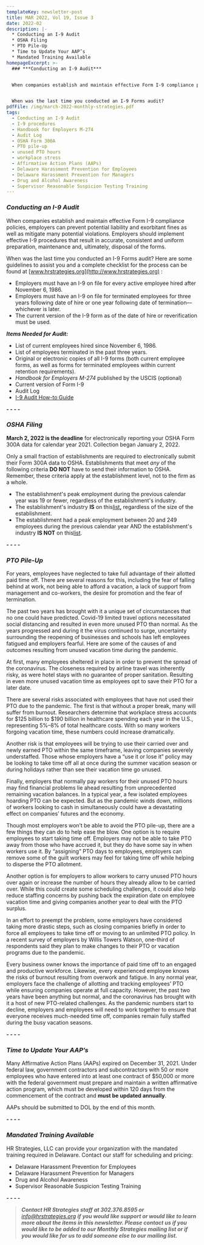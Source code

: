```yaml
---
templateKey: newsletter-post
title: MAR 2022, Vol 19, Issue 3
date: 2022-02
description: |-
  * Conducting an I-9 Audit
  * OSHA Filing
  * PTO Pile-Up
  * Time to Update Your AAP’s
  * Mandated Training Available
homepageExcerpt: >-
  ### ***Conducting an I-9 Audit***


  When companies establish and maintain effective Form I-9 compliance policies, employers can prevent potential liability and exorbitant fines as well as mitigate many potential violations. Employers should implement effective I-9 procedures that result in accurate, consistent and uniform preparation, maintenance and, ultimately, disposal of the forms.


  When was the last time you conducted an I-9 Forms audit?
pdfFile: /img/march-2022-monthly-strategies.pdf
tags:
  - Conducting an I-9 Audit
  - I-9 procedures
  - Handbook for Employers M-274
  - Audit Log
  - OSHA Form 300A
  - PTO pile-up
  - unused PTO hours
  - workplace stress
  - Affirmative Action Plans (AAPs)
  - Delaware Harassment Prevention for Employees
  - Delaware Harassment Prevention for Managers
  - Drug and Alcohol Awareness
  - Supervisor Reasonable Suspicion Testing Training
---
```



### ***Conducting an I-9 Audit***

When companies establish and maintain effective Form I-9 compliance policies, employers can prevent potential liability and exorbitant fines as well as mitigate many potential violations. Employers should implement effective I-9 procedures that result in accurate, consistent and uniform preparation, maintenance and, ultimately, disposal of the forms.

When was the last time you conducted an I-9 Forms audit? Here are some guidelines to assist you and a complete checklist for the process can be found at [www.hrstrategies.org](http://www.hrstrategies.org) :

* Employers must have an I-9 on file for every active employee hired after November 6, 1986.
* Employers must have an I-9 on file for terminated employees for three years following date of hire or one year following date of termination—whichever is later.
* The current version of the I-9 form as of the date of hire or reverification must be used.

***Items Needed for Audit:***

* List of current employees hired since November 6, 1986.
* List of employees terminated in the past three years.
* Original or electronic copies of all I-9 forms (both current employee forms, as well as forms for terminated employees within current retention requirements).
* *Handbook for Employers M-274* published by the USCIS (optional)
* Current version of Form I-9
* Audit Log
* [I-9 Audit How-to Guide](https://www.shrm.org/resourcesandtools/tools-and-samples/how-to-guides/pages/conductani-9audit.aspx)

**\- - - -**

### ***OSHA Filing***

**March 2, 2022 is the deadline** for electronically reporting your OSHA Form 300A data for calendar year 2021. Collection began January 2, 2022.

Only a small fraction of establishments are required to electronically submit their Form 300A data to OSHA. Establishments that meet *any* of the following criteria **DO NOT** have to send their information to OSHA. Remember, these criteria apply at the establishment level, not to the firm as a whole.

* The establishment's peak employment during the previous calendar year was 19 or fewer, regardless of the establishment's industry.
* The establishment's industry **IS** on this[list](https://www.osha.gov/recordkeeping/presentations/exempttable "Non-Mandatory Appendix A to Subpart B -- Partially Exempt Industries")**,** regardless of the size of the establishment.
* The establishment had a peak employment between 20 and 249 employees during the previous calendar year AND the establishment's industry **IS NOT** on this[list](https://www.osha.gov/recordkeeping/naics-codes-electronic-submission "list").

***\- - - -***

### ***PTO Pile-Up***

For years, employees have neglected to take full advantage of their allotted paid time off. There are several reasons for this, including the fear of falling behind at work, not being able to afford a vacation, a lack of support from management and co-workers, the desire for promotion and the fear of termination.

The past two years has brought with it a unique set of circumstances that no one could have predicted. Covid-19 limited travel options necessitated social distancing and resulted in even more unused PTO than normal. As the years progressed and during it the virus continued to surge, uncertainty surrounding the reopening of businesses and schools has left employees fatigued and employers fearful. Here are some of the causes of and outcomes resulting from unused vacation time during the pandemic.

At first, many employees sheltered in place in order to prevent the spread of the coronavirus. The closeness required by airline travel was inherently risky, as were hotel stays with no guarantee of proper sanitation. Resulting in even more unused vacation time as employees opt to save their PTO for a later date.

There are several risks associated with employees that have not used their PTO due to the pandemic. The first is that without a proper break, many will suffer from burnout. Researchers determine that workplace stress accounts for $125 billion to $190 billion in healthcare spending each year in the U.S., representing 5%–8% of total healthcare costs. With so many workers forgoing vacation time, these numbers could increase dramatically.

Another risk is that employees will be trying to use their carried over and newly earned PTO within the same timeframe, leaving companies severely understaffed. Those whose employers have a “use it or lose it” policy may be looking to take time off all at once during the summer vacation season or during holidays rather than see their vacation time go unused.

Finally, employers that normally pay workers for their unused PTO hours may find financial problems lie ahead resulting from unprecedented remaining vacation balances. In a typical year, a few isolated employees hoarding PTO can be expected. But as the pandemic winds down, millions of workers looking to cash in simultaneously could have a devastating effect on companies’ futures and the economy.

Though most employers won’t be able to avoid the PTO pile-up, there are a few things they can do to help ease the blow. One option is to require employees to start taking time off. Employers may not be able to take PTO away from those who have accrued it, but they do have some say in when workers use it. By “assigning” PTO days to employees, employers can remove some of the guilt workers may feel for taking time off while helping to disperse the PTO allotment.

Another option is for employers to allow workers to carry unused PTO hours over again or increase the number of hours they already allow to be carried over. While this could create some scheduling challenges, it could also help reduce staffing concerns by pushing back the expiration date on employee vacation time and giving companies another year to deal with the PTO surplus.

In an effort to preempt the problem, some employers have considered taking more drastic steps, such as closing companies briefly in order to force all employees to take time off or moving to an unlimited PTO policy. In a recent survey of employers by Willis Towers Watson, one-third of respondents said they plan to make changes to their PTO or vacation programs due to the pandemic.

Every business owner knows the importance of paid time off to an engaged and productive workforce. Likewise, every experienced employee knows the risks of burnout resulting from overwork and fatigue. In any normal year, employers face the challenge of allotting and tracking employees’ PTO while ensuring companies operate at full capacity. However, the past two years have been anything but normal, and the coronavirus has brought with it a host of new PTO-related challenges. As the pandemic numbers start to decline, employers and employees will need to work together to ensure that everyone receives much-needed time off, companies remain fully staffed during the busy vacation seasons.

***\- - - -***

### ***Time to Update Your AAP’s***

Many Affirmative Action Plans (AAPs) expired on December 31, 2021. Under federal law, government contractors and subcontractors with 50 or more employees who have entered into at least one contract of $50,000 or more with the federal government must prepare and maintain a written affirmative action program, which must be developed within 120 days from the commencement of the contract and **must be updated annually**.

AAPs should be submitted to DOL by the end of this month.

***\- - - -***

### ***Mandated Training Available***

HR Strategies, LLC can provide your organization with the mandated training required in Delaware. Contact our staff for scheduling and pricing:

* Delaware Harassment Prevention for Employees
* Delaware Harassment Prevention for Managers
* Drug and Alcohol Awareness
* Supervisor Reasonable Suspicion Testing Training

***\- - - -***

> ***Contact HR Strategies staff at 302.376.8595 or** [info@hrstrategies.org](mailto:info@hrstrategies.org) **if you would like support or would like to learn more about the items in this newsletter. Please contact us if you would like to be added to our Monthly Strategies mailing list or if you would like for us to add someone else to our mailing list.***